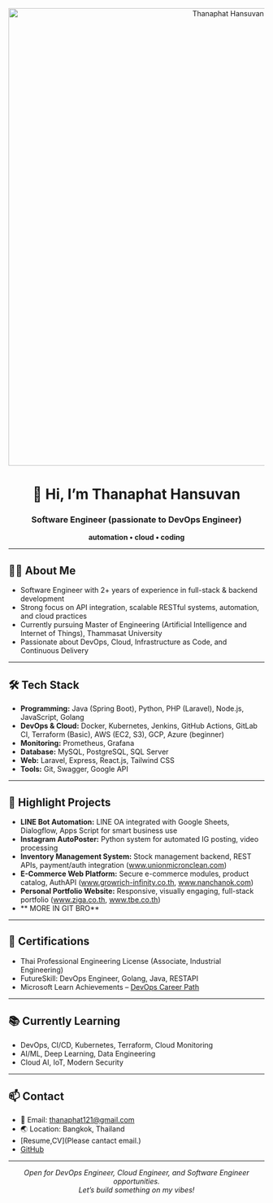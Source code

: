 <p align="center">
  <img src="https://i.postimg.cc/KzMfVpd9/banner.png" width="900" alt="Thanaphat Hansuvan Banner"/>
</p>

<h1 align="center">👋 Hi, I’m Thanaphat Hansuvan</h1>
<h3 align="center">Software Engineer (passionate to DevOps Engineer)</h3>
<p align="center"><b>automation • cloud • coding</b></p>

---

## 👨‍💻 About Me

- Software Engineer with 2+ years of experience in full-stack & backend development  
- Strong focus on API integration, scalable RESTful systems, automation, and cloud practices  
- Currently pursuing Master of Engineering (Artificial Intelligence and Internet of Things), Thammasat University  
- Passionate about DevOps, Cloud, Infrastructure as Code, and Continuous Delivery

---

## 🛠️ Tech Stack

- **Programming:** Java (Spring Boot), Python, PHP (Laravel), Node.js, JavaScript, Golang
- **DevOps & Cloud:** Docker, Kubernetes, Jenkins, GitHub Actions, GitLab CI, Terraform (Basic), AWS (EC2, S3), GCP, Azure (beginner)
- **Monitoring:** Prometheus, Grafana
- **Database:** MySQL, PostgreSQL, SQL Server
- **Web:** Laravel, Express, React.js, Tailwind CSS
- **Tools:** Git, Swagger, Google API

---

## 🚀 Highlight Projects

- **LINE Bot Automation:** LINE OA integrated with Google Sheets, Dialogflow, Apps Script for smart business use  
- **Instagram AutoPoster:** Python system for automated IG posting, video processing  
- **Inventory Management System:** Stock management backend, REST APIs, payment/auth integration (www.unionmicronclean.com)
- **E-Commerce Web Platform:** Secure e-commerce modules, product catalog, AuthAPI (www.growrich-infinity.co.th, www.nanchanok.com)  
- **Personal Portfolio Website:** Responsive, visually engaging, full-stack portfolio (www.ziga.co.th, www.tbe.co.th)
- ** MORE IN GIT BRO**

---

## 🏅 Certifications

- Thai Professional Engineering License (Associate, Industrial Engineering)
- FutureSkill: DevOps Engineer, Golang, Java, RESTAPI
- Microsoft Learn Achievements – [DevOps Career Path](https://learn.microsoft.com/th-th/users/thanaphathansuvan-5792/)

---

## 📚 Currently Learning

- DevOps, CI/CD, Kubernetes, Terraform, Cloud Monitoring  
- AI/ML, Deep Learning, Data Engineering  
- Cloud AI, IoT, Modern Security

---

## 📫 Contact

- 📧 Email: thanaphat121@gmail.com
- 🌏 Location: Bangkok, Thailand
- [Resume,CV](Please cantact email.)
- [GitHub](https://github.com/xThanaphat)

---

<p align="center">
  <em>Open for DevOps Engineer, Cloud Engineer, and Software Engineer opportunities.<br>
  Let’s build something on my vibes!</em>
</p>
